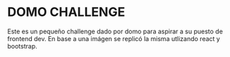 # DOMO CHALLENGE

Este es un pequeño challenge dado por domo para aspirar a su puesto de frontend dev.
En base a una imágen se replicó la misma utlizando react y bootstrap.
